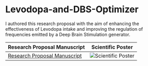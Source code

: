 # Levodopa-and-DBS-Optimizer

I authored this research proposal with the aim of enhancing the effectiveness of Levodopa intake and improving the regulation of frequencies emitted by a Deep Brain Stimulation generator.

| Research Proposal Manuscript | Scientific Poster |
| --------------------------- | ----------------- |
| <a href="Dynamic%20DBS%20&%20Levodopa%20Optimization%20Model_Predicting%20and%20Optimizing%20Dopaminergic%20Response%20from%20Levodopa%20Intake.pdf">Research Proposal Manuscript</a> | ![Scientific Poster](https://raw.githubusercontent.com/ZuhalOlomi/Levodopa-and-DBX-Optimizer/master/img/Zuhal%20Olomi_Poster.png) |


